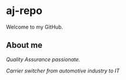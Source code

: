 # aj-repo  
Welcome to my GitHub.
## About me
*Quality Assurance passionate.* 

*Carrier switcher from automotive industry to IT*
